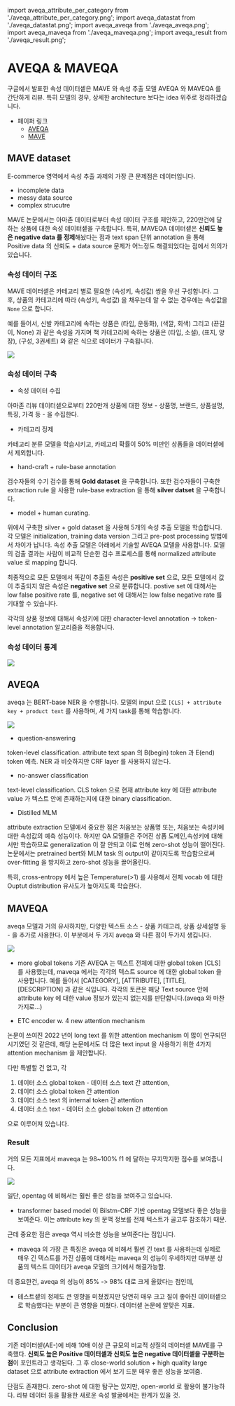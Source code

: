 import aveqa_attribute_per_category from './aveqa_attribute_per_category.png';
import aveqa_datastat from './aveqa_datastat.png';
import aveqa_aveqa from './aveqa_aveqa.png';
import aveqa_maveqa from './aveqa_maveqa.png';
import aveqa_result from './aveqa_result.png';


# AVEQA & MAVEQA

구글에서 발표한 속성 데이터셑은 MAVE 와 속성 추출 모델 AVEQA 와 MAVEQA 를 간단하게 리뷰. 특히 모델의 경우, 상세한 architecture 보다는 idea 위주로 정리하겠습니다.

- 페이퍼 링크
  - [AVEQA](https://dl.acm.org/doi/pdf/10.1145/3394486.3403047)
  - [MAVE](https://dl.acm.org/doi/pdf/10.1145/3488560.3498377)


## MAVE dataset

E-commerce 영역에서 속성 추출 과제의 가장 큰 문제점은 데이터입니다. 

- incomplete data
- messy data source
- complex strucutre

MAVE 논문에서는 아마존 데이터로부터 속성 데이터 구조를 제안하고, 220만건에 달하는 상품에 대한 속성 데이터셑을 구축합니다. 특히, MAVEQA 데이터셑은 **신뢰도 높은 negative data 를 정제**해놨다는 점과 text span 단위 annotation 을 통해 Positive data 의 신뢰도 + data source 문제가 어느정도 해결되었다는 점에서 의의가 있습니다.

### 속성 데이터 구조

MAVE 데이터셑은 카테고리 별로 필요한 (속성키, 속성값) 쌍을 우선 구성합니다. 그 후, 상품의 카테고리에 따라 (속성키, 속성값) 을 채우는데 알 수 없는 경우에는 속성값을 `None` 으로 합니다.

예를 들어서, 신발 카테고리에 속하는 상품은 (타입, 운동화), (색깔, 회색) 그리고 (끈길이, None) 과 같은 속성을 가지며 책 카테고리에 속하는 상품은 (타입, 소설), (표지, 양장), (구성, 3권세트) 와 같은 식으로 데이터가 구축됩니다.


<div style={{textAlign: 'center'}}>
 <img src={aveqa_attribute_per_category} style={{width: 400}} />
</div>

### 속성 데이터 구축

- 속성 데이터 수집

아마존 리뷰 데이터셑으로부터 220만개 상품에 대한 정보 - 상품명, 브랜드, 상품설명, 특징, 가격 등 - 을 수집한다.

- 카테고리 정제

카테고리 분류 모델을 학습시키고, 카테고리 확률이 50% 미만인 상품들을 데이터셑에서 제외합니다.

- hand-craft + rule-base annotation

검수자들의 수기 검수를 통해 **Gold dataset** 을 구축합니다. 또한 검수자들이 구축한 extraction rule 을 사용한 rule-base extraction 을 통해 **silver datset** 을 구축합니다.

- model + human curating.

위에서 구축한 silver + gold dataset 을 사용해 5개의 속성 추출 모델을 학습합니다. 각 모델은 initialization, training data version 그리고 pre-post processing 방법에서 차이가 납니다. 속성 추출 모델은 아래에서 기술할 AVEQA 모델을 사용합니다. 모델의 검출 결과는 사람이 비교적 단순한 검수 프로세스를 통해 normalized attribute value 로 mapping 합니다.

최종적으로 모든 모델에서 똑같이 추출된 속성은 **positive set** 으로, 모든 모델에서 값이 추출되지 않은 속성은 **negative set** 으로 분류합니다. postive set 에 대해서는 low false positive rate 를, negative set 에 대해서는 low false negative rate 를 기대할 수 있습니다.

각각의 상품 정보에 대해서 속성키에 대한 character-level annotation -> token-level annotation 알고리즘을 적용합니다.

### 속성 데이터 통계

<div style={{textAlign: 'center'}}>
 <img src={aveqa_datastat} style={{width: 400}} />
</div>

## AVEQA

aveqa 는 BERT-base NER 을 수행합니다. 모델의 input 으로 `[CLS] + attribute key + product text` 를 사용하며, 세 가지 task를 통해 학습합니다.

<div style={{textAlign: 'center'}}>
 <img src={aveqa_aveqa} style={{width: 700}} />
</div>

- question-answering

token-level classification. attribute text span 의 B(begin) token 과 E(end) token 예측. NER 과 비슷하지만 CRF layer 를 사용하지 않는다.

- no-answer classification

text-level classification. CLS token 으로 현재 attribute key 에 대한 attribute value 가 텍스트 안에 존재하는지에 대한 binary classification.

- Distilled MLM

attribute extraction 모델에서 중요한 점은 처음보는 상품명 또는, 처음보는 속성키에 대한 속성값의 예측 성능이다. 하지만 QA 모델들은 주어진 상품 도메인,속성키에 대해서만 학습하므로 generalization 이 잘 안되고 이로 인해 zero-shot 성능이 떨어진다. 논문에서는 pretrained bert와 MLM task 의 output이 같아지도록 학습함으로써 over-fitting 을 방지하고 zero-shot 성능을 끌어올린다.

특히, cross-entropy 에서 높은 Temperature(>1) 를 사용해서 전체 vocab 에 대한 Ouptut distribution 유사도가 높아지도록 학습한다.

## MAVEQA

aveqa 모델과 거의 유사하지만, 다양한 텍스트 소스 - 상품 카테고리, 상품 상세설명 등 - 을 추가로 사용한다. 이 부분에서 두 가지 aveqa 와 다른 점이 두가지 생깁니다.

<div style={{textAlign: 'center'}}>
 <img src={aveqa_maveqa} style={{width: 700}} />
</div>


- more global tokens
기존 AVEQA 는 텍스트 전체에 대한 global token [CLS] 를 사용했는데, maveqa 에서는 각각의 텍스트 source 에 대한 global token 을 사용합니다. 예를 들어서 [CATEGORY], [ATTRIBUTE], [TITLE], [DESCRIPTION] 과 같은 식입니다. 각각의 토큰은 해당 Text source 안에 attribute key 에 대한 value 정보가 있는지 없는지를 판단합니다.(aveqa 와 마찬가지로...)

- ETC encoder w. 4 new attention mechanism

논문이 쓰여진 2022 년이 long text 를 위한 attention mechanism 이 많이 연구되던 시기였던 것 같은데, 해당 논문에서도 더 많은 text input 을 사용하기 위한 4가지 attention mechanism 을 제안합니다.

다만 특별할 건 없고, 각 

1) 데이터 소스 global token - 데이터 소스 text 간 attention, 
2) 데이터 소스 global token 간 attention
3) 데이터 소스 text 의 internal token 간 attention
4) 데이터 소스 text - 데이터 소스 global token 간 attention 

으로 이루어져 있습니다.

### Result

거의 모든 지표에서 maveqa 는 98~100% f1 에 달하는 무지막지한 점수를 보여줍니다. 

<div style={{textAlign: 'center'}}>
 <img src={aveqa_result} style={{width: 700}} />
</div>

일단, opentag 에 비해서는 훨씬 좋은 성능을 보여주고 있습니다. 
- transformer based model 이 Bilstm-CRF 기반 opentag 모델보다 좋은 성능을 보여준다. 이는 attribute key 의 문맥 정보를 전체 텍스트가 골고루 참조하기 때문.

근데 중요한 점은 aveqa 역시 비슷한 성능을 보여준다는 점입니다.
- maveqa 의 가장 큰 특징은 aveqa 에 비해서 훨씬 긴 text 를 사용하는데 실제로 매우 긴 텍스트를 가진 상품에 대해서는 maveqa 의 성능이 우세하지만 대부분 상품의 텍스트 데이터가 aveqa 모델의 크기에서 해결가능함.

더 중요한건, aveqa 의 성능이 85% -> 98% 대로 크게 올랐다는 점인데,
- 테스트셑의 정제도 큰 영향을 미쳤겠지만 당연히 매우 크고 질이 좋아진 데이터셑으로 학습했다는 부분이 큰 영향을 미쳤다. 데이터셑 논문에 알맞은 지표.

## Conclusion

 기존 데이터셑(AE-)에 비해 10배 이상 큰 규모의 비교적 상질의 데이터셑 MAVE를 구축했다. **신뢰도 높은 Positive 데이터셑과 신뢰도 높은 negative 데이터셑을 구분하는 점**이 포인트라고 생각된다. 그 후 close-world solution + high quality large dataset 으로 attribute extraction 에서 보기 드문 매우 좋은 성능을 보여줌.

단점도 존재한다. zero-shot 에 대한 탐구는 있지만, open-world 로 활용이 불가능하다. 리뷰 데이터 등을 활용한 새로운 속성 발굴에서는 한계가 있을 것.